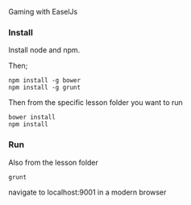 Gaming with EaselJs


### Install ###
Install node and npm.

Then;
```
npm install -g bower
npm install -g grunt
```
Then from the specific lesson folder you want to run
```
bower install
npm install
```

### Run ###
Also from the lesson folder
```
grunt
```

navigate to localhost:9001 in a modern browser
